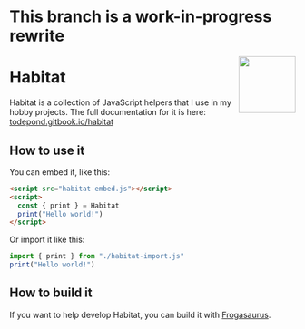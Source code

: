 # This branch is a work-in-progress rewrite

<img align="right" height="100" src="http://todepond.com/IMG/Habitat@0.25x.png">

# Habitat
Habitat is a collection of JavaScript helpers that I use in my hobby projects. The full documentation for it is here: [todepond.gitbook.io/habitat](https://todepond.gitbook.io/habitat/)

## How to use it
You can embed it, like this:
```html
<script src="habitat-embed.js"></script>
<script>
  const { print } = Habitat
  print("Hello world!")
</script>
```
Or import it like this:
```js
import { print } from "./habitat-import.js"
print("Hello world!")
```

## How to build it
If you want to help develop Habitat, you can build it with [Frogasaurus](https://github.com/TodePond/Frogasaurus).
